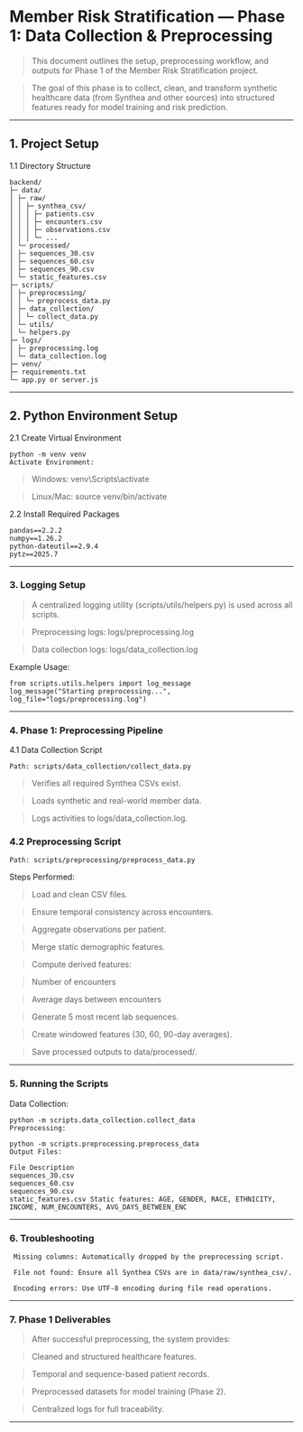 # Member Risk Stratification — Phase 1: Data Collection & Preprocessing


> This document outlines the setup, preprocessing workflow, and outputs for Phase 1 of the Member Risk Stratification project. 

> The goal of this phase is to collect, clean, and transform synthetic healthcare data (from Synthea and other sources) into structured features ready for model training and risk prediction.


---

## 1. Project Setup

 1.1 Directory Structure
```
backend/
├─ data/
│ ├─ raw/
│ │ ├─ synthea_csv/
│ │ │ ├─ patients.csv
│ │ │ ├─ encounters.csv
│ │ │ ├─ observations.csv
│ │ │ └─ ...
│ └─ processed/
│ ├─ sequences_30.csv
│ ├─ sequences_60.csv
│ ├─ sequences_90.csv
│ └─ static_features.csv
├─ scripts/
│ ├─ preprocessing/
│ │ └─ preprocess_data.py
│ ├─ data_collection/
│ │ └─ collect_data.py
│ └─ utils/
│ └─ helpers.py
├─ logs/
│ ├─ preprocessing.log
│ └─ data_collection.log
├─ venv/
├─ requirements.txt
└─ app.py or server.js

```

---

## 2. Python Environment Setup

 2.1 Create Virtual Environment

```
python -m venv venv
Activate Environment:
```
> Windows: venv\Scripts\activate

> Linux/Mac: source venv/bin/activate

 2.2 Install Required Packages
```
pandas==2.2.2
numpy==1.26.2
python-dateutil==2.9.4
pytz==2025.7
```
---

### 3. Logging Setup

> A centralized logging utility (scripts/utils/helpers.py) is used across all scripts.

> Preprocessing logs: logs/preprocessing.log

> Data collection logs: logs/data_collection.log

Example Usage:
```
from scripts.utils.helpers import log_message
log_message("Starting preprocessing...", log_file="logs/preprocessing.log")
```
---

### 4. Phase 1: Preprocessing Pipeline

 4.1 Data Collection Script
```
Path: scripts/data_collection/collect_data.py
```
> Verifies all required Synthea CSVs exist.

> Loads synthetic and real-world member data.

> Logs activities to logs/data_collection.log.

### 4.2 Preprocessing Script
```
Path: scripts/preprocessing/preprocess_data.py
```
 Steps Performed:

> Load and clean CSV files.

> Ensure temporal consistency across encounters.

> Aggregate observations per patient.

> Merge static demographic features.

> Compute derived features:

> Number of encounters

> Average days between encounters

> Generate 5 most recent lab sequences.

> Create windowed features (30, 60, 90-day averages).

> Save processed outputs to data/processed/.

---
### 5. Running the Scripts

Data Collection:
```
python -m scripts.data_collection.collect_data
Preprocessing:
```
```
python -m scripts.preprocessing.preprocess_data
Output Files:
```

```
File Description
sequences_30.csv
sequences_60.csv
sequences_90.csv
static_features.csv	Static features: AGE, GENDER, RACE, ETHNICITY, INCOME, NUM_ENCOUNTERS, AVG_DAYS_BETWEEN_ENC
```
---
### 6. Troubleshooting
```
 Missing columns: Automatically dropped by the preprocessing script.

 File not found: Ensure all Synthea CSVs are in data/raw/synthea_csv/.

 Encoding errors: Use UTF-8 encoding during file read operations.
```
---
### 7. Phase 1 Deliverables

> After successful preprocessing, the system provides:

> Cleaned and structured healthcare features.

> Temporal and sequence-based patient records.

> Preprocessed datasets for model training (Phase 2).

> Centralized logs for full traceability.

---
